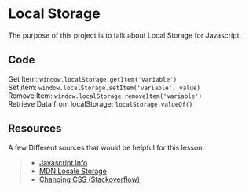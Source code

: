 # Local Storage
The purpose of this project is to talk about Local Storage for Javascript.

## Code
Get Item: `window.localStorage.getItem('variable')`  
Set item: `window.localStorage.setItem('variable', value)`  
Remove Item: `window.localStorage.removeItem('variable')`  
Retrieve Data from localStorage: `localStorage.valueOf()`

## Resources
A few Different sources that would be helpful for this lesson:
> * [Javascript.info](https://javascript.info/localstorage)
> * [MDN Locale Storage](https://developer.mozilla.org/en-US/docs/Web/API/Window/localStorage)
> * [Changing CSS (Stackoverflow)](https://stackoverflow.com/questions/195951/how-can-i-change-an-elements-class-with-javascript)
